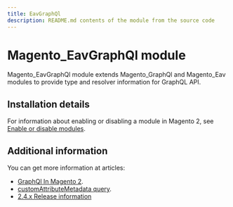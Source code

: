 ```yaml
---
title: EavGraphQl
description: README.md contents of the module from the source code
---
```


# Magento_EavGraphQl module

Magento_EavGraphQl module extends Magento_GraphQl and Magento_Eav modules to provide type and resolver information for GraphQL API.

## Installation details

For information about enabling or disabling a module in Magento 2, see [Enable or disable modules](https://experienceleague.adobe.com/docs/commerce-operations/installation-guide/tutorials/manage-modules.html).

## Additional information

You can get more information at articles:

- [GraphQl In Magento 2](https://developer.adobe.com/commerce/webapi/graphql/).
- [customAttributeMetadata query](https://developer.adobe.com/commerce/webapi/graphql/schema/store/queries/custom-attribute-metadata/).
- [2.4.x Release information](https://experienceleague.adobe.com/docs/commerce-operations/release/notes/overview.html)
